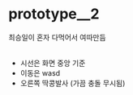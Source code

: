 prototype__2
============
최승일이 혼자 다먹어서 여따만듬
<br><bR>
* 시선은 화면 중앙 기준
* 이동은 wasd
* 오른쪽 딱콩발사 (가끔 충돌 무시됨)
